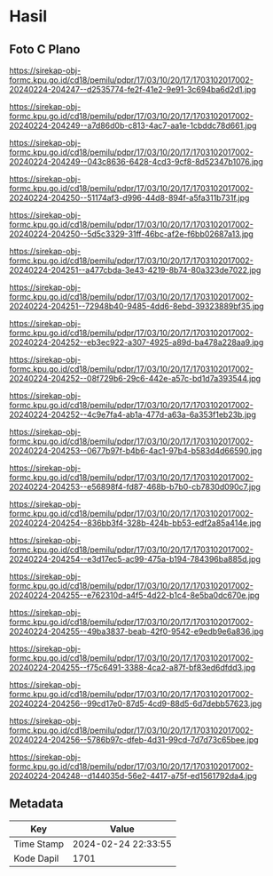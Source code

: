 # Hasil

## Foto C Plano

https://sirekap-obj-formc.kpu.go.id/cd18/pemilu/pdpr/17/03/10/20/17/1703102017002-20240224-204247--d2535774-fe2f-41e2-9e91-3c694ba6d2d1.jpg

https://sirekap-obj-formc.kpu.go.id/cd18/pemilu/pdpr/17/03/10/20/17/1703102017002-20240224-204249--a7d86d0b-c813-4ac7-aa1e-1cbddc78d661.jpg

https://sirekap-obj-formc.kpu.go.id/cd18/pemilu/pdpr/17/03/10/20/17/1703102017002-20240224-204249--043c8636-6428-4cd3-9cf8-8d52347b1076.jpg

https://sirekap-obj-formc.kpu.go.id/cd18/pemilu/pdpr/17/03/10/20/17/1703102017002-20240224-204250--51174af3-d996-44d8-894f-a5fa311b731f.jpg

https://sirekap-obj-formc.kpu.go.id/cd18/pemilu/pdpr/17/03/10/20/17/1703102017002-20240224-204250--5d5c3329-31ff-46bc-af2e-f6bb02687a13.jpg

https://sirekap-obj-formc.kpu.go.id/cd18/pemilu/pdpr/17/03/10/20/17/1703102017002-20240224-204251--a477cbda-3e43-4219-8b74-80a323de7022.jpg

https://sirekap-obj-formc.kpu.go.id/cd18/pemilu/pdpr/17/03/10/20/17/1703102017002-20240224-204251--72948b40-9485-4dd6-8ebd-39323889bf35.jpg

https://sirekap-obj-formc.kpu.go.id/cd18/pemilu/pdpr/17/03/10/20/17/1703102017002-20240224-204252--eb3ec922-a307-4925-a89d-ba478a228aa9.jpg

https://sirekap-obj-formc.kpu.go.id/cd18/pemilu/pdpr/17/03/10/20/17/1703102017002-20240224-204252--08f729b6-29c6-442e-a57c-bd1d7a393544.jpg

https://sirekap-obj-formc.kpu.go.id/cd18/pemilu/pdpr/17/03/10/20/17/1703102017002-20240224-204252--4c9e7fa4-ab1a-477d-a63a-6a353f1eb23b.jpg

https://sirekap-obj-formc.kpu.go.id/cd18/pemilu/pdpr/17/03/10/20/17/1703102017002-20240224-204253--0677b97f-b4b6-4ac1-97b4-b583d4d66590.jpg

https://sirekap-obj-formc.kpu.go.id/cd18/pemilu/pdpr/17/03/10/20/17/1703102017002-20240224-204253--e56898f4-fd87-468b-b7b0-cb7830d090c7.jpg

https://sirekap-obj-formc.kpu.go.id/cd18/pemilu/pdpr/17/03/10/20/17/1703102017002-20240224-204254--836bb3f4-328b-424b-bb53-edf2a85a414e.jpg

https://sirekap-obj-formc.kpu.go.id/cd18/pemilu/pdpr/17/03/10/20/17/1703102017002-20240224-204254--e3d17ec5-ac99-475a-b194-784396ba885d.jpg

https://sirekap-obj-formc.kpu.go.id/cd18/pemilu/pdpr/17/03/10/20/17/1703102017002-20240224-204255--e762310d-a4f5-4d22-b1c4-8e5ba0dc670e.jpg

https://sirekap-obj-formc.kpu.go.id/cd18/pemilu/pdpr/17/03/10/20/17/1703102017002-20240224-204255--49ba3837-beab-42f0-9542-e9edb9e6a836.jpg

https://sirekap-obj-formc.kpu.go.id/cd18/pemilu/pdpr/17/03/10/20/17/1703102017002-20240224-204255--f75c6491-3388-4ca2-a87f-bf83ed6dfdd3.jpg

https://sirekap-obj-formc.kpu.go.id/cd18/pemilu/pdpr/17/03/10/20/17/1703102017002-20240224-204256--99cd17e0-87d5-4cd9-88d5-6d7debb57623.jpg

https://sirekap-obj-formc.kpu.go.id/cd18/pemilu/pdpr/17/03/10/20/17/1703102017002-20240224-204256--5786b97c-dfeb-4d31-99cd-7d7d73c65bee.jpg

https://sirekap-obj-formc.kpu.go.id/cd18/pemilu/pdpr/17/03/10/20/17/1703102017002-20240224-204248--d144035d-56e2-4417-a75f-ed1561792da4.jpg


## Metadata

| Key        | Value               |
| ---------- | ------------------- |
| Time Stamp | 2024-02-24 22:33:55 |
| Kode Dapil | 1701                |




